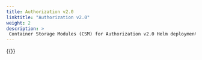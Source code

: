 ```yaml
---
title: Authorization v2.0
linktitle: "Authorization v2.0" 
weight: 2
description: >
 Container Storage Modules (CSM) for Authorization v2.0 Helm deployment
---
```


{{<include file="content/v1/getting-started/installation/helm/modules/authorizationv2-0.md" hideIds="1,2,4">}}
